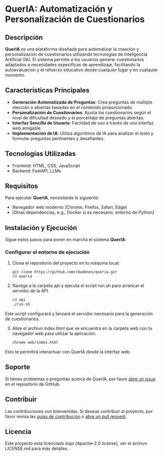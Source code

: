 # QuerIA: Automatización y Personalización de Cuestionarios

## Descripción
**QuerIA** es una plataforma diseñada para automatizar la creación y personalización de cuestionarios utilizando tecnologías de Inteligencia Artificial (IA). El sistema permite a los usuarios generar cuestionarios adaptados a necesidades específicas de aprendizaje, facilitando la autoevaluación y el refuerzo educativo desde cualquier lugar y en cualquier momento.

## Características Principales
- **Generación Automatizada de Preguntas**: Crea preguntas de múltiple elección o abiertas basadas en el contenido proporcionado.
- **Personalización de Cuestionarios**: Ajusta los cuestionarios según el nivel de dificultad deseado y el porcentaje de preguntas abiertas.
- **Interfaz Sencilla de Usuario**: Facilidad de uso a través de una interfaz web amigable.
- **Implementación de IA**: Utiliza algoritmos de IA para analizar el texto y formular preguntas pertinentes y desafiantes.

## Tecnologías Utilizadas
- Frontend: HTML, CSS, JavaScript
- Backend: FastAPI, LLMs

## Requisitos
Para ejecutar **QuerIA**, necesitarás lo siguiente:
- Navegador web moderno (Chrome, Firefox, Safari, Edge)
- [Otras dependencias, e.g., Docker si es necesario, entorno de Python]

## Instalación y Ejecución
Sigue estos pasos para poner en marcha el sistema **QuerIA**:

### Configurar el entorno de ejecución
1. Clona el repositorio del proyecto en tu máquina local:
   ```bash
   git clone https://github.com/cbadenes/queria.git
   cd queria
   ```  
2. Navega a la carpeta api y ejecuta el script run.sh para arrancar el servidor de la API
    ```bash
    cd api
    ./run.sh
    ```  
Este script configurará y lanzará el servidor necesario para la generación de cuestionarios.  

3. Abre el archivo index.html que se encuentra en la carpeta web con tu navegador web para utilizar la aplicación:  
    ```bash
    chrome web/index.html
    ```
Esto te permitirá interactuar con QuerIA desde la interfaz web.


## Soporte
Si tienes problemas o preguntas acerca de QuerIA, por favor [abre un issue](https://github.com/cbadenes/queria/issues) en el repositorio de GitHub.

## Contribuir
Las contribuciones son bienvenidas. Si deseas contribuir al proyecto, por favor revisa las [guías de contribución](https://github.com/cbadenes/queria) o [abre un pull request](https://github.com/cbadenes/queria/pulls).


## Licencia
Este proyecto está licenciado bajo [Apache-2.0 license], ver el archivo LICENSE.md para más detalles.
